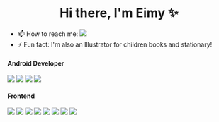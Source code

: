 <h1 align='center'> Hi there, I'm Eimy ✨</h1>

- 📫 How to reach me: <a href="https://www.linkedin.com/in/eimy-blanco/"><img src="https://img.shields.io/badge/LinkedIn-0077B5?style=for-the-badge&logo=linkedin&logoColor=white"/></a>
- ⚡ Fun fact: I'm also an Illustrator for children books and stationary!

<h4> Android Developer </h4>
<p>
<img src="https://img.shields.io/badge/Android-3DDC84?style=for-the-badge&logo=android&logoColor=white"/>
<img src="https://img.shields.io/badge/Kotlin-0095D5?&style=for-the-badge&logo=kotlin&logoColor=white"/>
<img src="https://img.shields.io/badge/Java-ED8B00?style=for-the-badge&logo=java&logoColor=white"/>
 <img src="https://img.shields.io/badge/firebase-ffca28?style=for-the-badge&logo=firebase&logoColor=black"/>
</p>

<h4> Frontend</h4> 
<p>
<img src="https://img.shields.io/badge/Binance-FCD535?style=for-the-badge&logo=binance&logoColor=white"/>
<img src="https://img.shields.io/badge/HTML5-E34F26?style=for-the-badge&logo=html5&logoColor=white"/>
<img src="https://img.shields.io/badge/CSS3-1572B6?style=for-the-badge&logo=css3&logoColor=white"/>
<img src="https://img.shields.io/badge/Bootstrap-563D7C?style=for-the-badge&logo=bootstrap&logoColor=white"/>
<img src="https://img.shields.io/badge/Sass-CC6699?style=for-the-badge&logo=sass&logoColor=white"/>
<img src="https://img.shields.io/badge/JavaScript-323330?style=for-the-badge&logo=javascript&logoColor=F7DF1E"/>
<img src="https://img.shields.io/badge/jQuery-0769AD?style=for-the-badge&logo=jquery&logoColor=white"/>
<img src="https://img.shields.io/badge/Vue.js-35495E?style=for-the-badge&logo=vuedotjs&logoColor=4FC08D"/>
</p>
